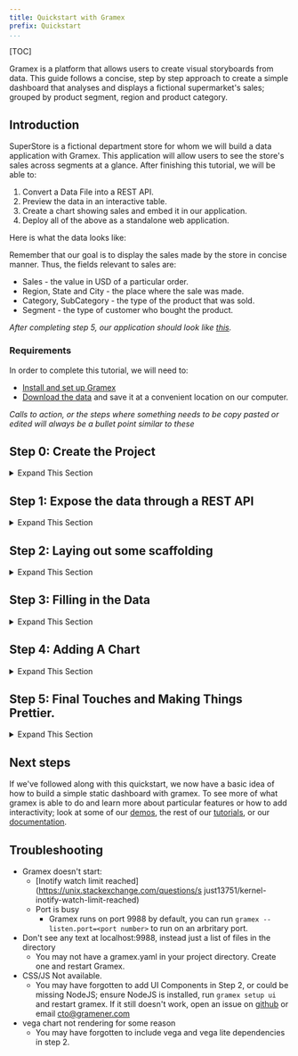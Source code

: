 ```yaml
---
title: Quickstart with Gramex
prefix: Quickstart
...
```


[TOC]

Gramex is a platform that allows users to create visual storyboards from data. This guide follows a concise, step by step approach to create a simple dashboard that analyses and displays a fictional supermarket's sales;
grouped by product segment, region and product category.

## Introduction

SuperStore is a fictional department store for whom we will build a data application with Gramex.
This application will allow users to see the store's sales across segments at a glance. 
After finishing this tutorial, we will be able to:

1. Convert a Data File into a REST API.
2. Preview the data in an interactive table.
3. Create a chart showing sales and embed it in our application.
4. Deploy all of the above as a standalone web application.

Here is what the data looks like:

<div class="formhandler" data-src="data?_c=-Order%20ID&_c=-Sub-Category&_c=-Sales&_c=-Quantity&_c=-Ship%20Mode&_c=-Ship%20Date"></div>
<script>
  $('.formhandler').formhandler({pageSize: 5})
</script>

Remember that our goal is to display the sales made by the store in concise manner. Thus, the fields relevant
to sales are:

* Sales - the value in USD of a particular order.
* Region, State and City - the place where the sale was made.
* Category, SubCategory - the type of the product that was sold.
* Segment - the type of customer who bought the product.

<i class="fas fa-eye"> After completing step 5, our application should look like [this](index5.html).</i>

### Requirements

In order to complete this tutorial, we will need to:

* [Install and set up Gramex](../install)
* [Download the data](serve/store-sales.csv) and save it at a convenient location on our computer.

*Calls to action, or the steps where something needs to be copy pasted or edited will always be a bullet point similar to these*

## Step 0: Create the Project
<details>
  <summary> Expand This Section </summary>

We need a place to hold together all the files related to our application - including data, source code and configuration files.

* Create a folder at a convenient location on our computer and move the downloaded dataset file into it.

For the remainder of the tutorial, we will refer to this folder as the "project folder". At this time, the project folder should only contain the file `store-sales.csv`.

* To set up the project, create a file named `gramex.yaml` in the project folder, leave it blank for now. 
* Create a second file called `index.html` and put any html you like in there. For now, just a simple bit of text will do, so type in `Hello Gramex!` and save it. 

*index.html and gramex.yaml are the only two files we'll be editing throughout this guide*

```bash
$ echo "Hello Gramex!" > index.html
```

* Having saved the `index.html` file, open up a terminal; navigate to the project folder and type `gramex` to start the server. 

```bash
$ gramex
```

We should start seeing some output now, which is the Gramex server logging its startup sequence. Once we see the following lines, Gramex has fully started, and is ready to accept requests.

```console
INFO    22-Apr 13:34:26 __init__ PORT Listening on port 9988
INFO    22-Apr 13:34:26 __init__ 9988 <Ctrl-B> opens the browser. <Ctrl-D> starts the debugger.
```

At this time, if you open a browser window at [`http://localhost:9988`](http://localhost:9988), you should see the text you had typed in the index.html file. 

<i class="fas fa-eye"> It should look something like [this](index2.html).</i>

Gramex internally watches files for changes, so you can change anything in index.html, and refresh the link in our browser without restarting the server.
</details>

## Step 1: Expose the data through a REST API
<details>
  <summary> Expand This Section </summary>

In order to provide our dashboard with access to the data, we need to create a URL that sends data to the dashboard. To do this, we use a Gramex component called [`FormHandler`](../formhandler).

* Add the formhandler endpoint to our server by adding the following lines to the empty `gramex.yaml` file we had created in Step 0

```yaml
# Gramex.yaml
url:
  superstore-data:
    pattern: /$YAMLURL/data
    handler: FormHandler
    kwargs:
      url: $YAMLPATH/store-sales.csv
```

After you save the file, Gramex will be able to serve the CSV data through the `/data` resource endpoint. To verify this, visit [`http://localhost:9988/data?_limit=10`](http://localhost:9988/data?_limit=10) in our browser. You should now see a JSON payload representing the first ten rows of the dataset.

<i class="fas fa-eye"> [Current Output](data?_limit=10).</i>

You could also, visit [http://localhost:9988/data?_limit=10&_format=html](http://localhost:9988/data?_limit=10&_format=html) to see the first ten rows as a simple HTML table.

<i class="fas fa-eye"> [Current Output](data?_limit=10&_format=html).</i>
</details>

## Step 2: Laying out some scaffolding
<details>
  <summary> Expand This Section </summary>

Since we now have access to the data from a REST API, we are ready to start building the frontend.

At the moment, our `index.html` file just has some text in it, let's add some HTML.

```html
<!-- index.html -->
<!DOCTYPE html>
<html>
<head>
  <meta charset="utf-8" />
  <title>SuperStore Sales Dashboard</title>
  <link rel="stylesheet" href="ui/bootstraptheme.css">
</head>
<body>
  <div class="placeholder">This div shall hold our data</div>
</body>
  <script src="ui/jquery/dist/jquery.min.js"></script>
  <script src="ui/bootstrap/dist/js/bootstrap.bundle.min.js"></script>
  <script src="ui/lodash/lodash.min.js"></script>
  <script src="ui/g1/dist/g1.min.js"></script>
  <script src="ui/vega/build/vega.min.js"></script>
  <script src="ui/vega-lite/build/vega-lite.min.js"></script>
</html>
```
This is just a bunch of boilerplate that includes css and js files that we'll be using.

If you notice all of our css and js links are relative to a ui/ directory - but we have no such directory in our project folder.

This is because Gramex bundles a lot of common css and js files (bootstrap, lodash, [g1](https://www.npmjs.com/package/g1)) as part of a feature called [UI Components](../uicomponents). 

To use these in our dashboard, we add the following lines to our gramex.yaml:
```yaml
# gramex.yaml
import:
  ui:
    path: $GRAMEXAPPS/ui/gramex.yaml    # Import the UI components
    YAMLURL: $YAMLURL/ui/               # ... at this URL
```
Our overall gramex.yaml now looks like and will not change for the rest of this tutorial.

```yaml
# gramex.yaml
import:
  ui:
    path: $GRAMEXAPPS/ui/gramex.yaml    # Import the UI components
    YAMLURL: $YAMLURL/ui/               # ... at this URL

url:
  superstore-data:
    pattern: /$YAMLURL/data
    handler: FormHandler
    kwargs:
      url: $YAMLPATH/store-sales.csv
```
<i class="fas fa-eye"> [Current Output](index6.html)</i>
</details>

## Step 3: Filling in the Data
<details>
  <summary> Expand This Section </summary>
 
The simplest and sometimes most effective way to represent data can be a table. 
Accordingly, Gramex provides a way of embedding tabular data in any HTML page as an interactive table. 
* To use this feature, we insert the following lines in our `index.html`:

```html
<!-- index.html -->
  <div class="formhandler" data-src="data"></div>
  <script>
    $('.formhandler').formhandler({pageSize: 5})
  </script>
```

So overall, our `index.html` file now looks like:
```html
<!DOCTYPE html>
<html>
<head>
  <meta charset="utf-8" />
  <title>SuperStore Sales Dashboard</title>
  <link rel="stylesheet" href="ui/bootstraptheme.css">
</head>
<body>
  <div class="formhandler" data-src="data"></div>
</body>
  <script src="ui/jquery/dist/jquery.min.js"></script>
  <script src="ui/bootstrap/dist/js/bootstrap.bundle.min.js"></script>
  <script src="ui/lodash/lodash.min.js"></script>
  <script src="ui/g1/dist/g1.min.js"></script>
  <script>
    $('.formhandler').formhandler({pageSize: 5})
  </script>
</html>
```

After saving the file, when we open [`http://localhost:9988`](http://localhost:9988), we should see a table similar to the one at the top of this page. 

The table is interactive. Try playing around with it. Here's a few things we could try:

* Click the dropdown arrows near the column headers to see sorting options
* Try getting the second, third or the 1365th 'page' of the dataset from the menu at the top of the table
* See 20, 50 or more rows at a time in the table from the dropdown menu to the right of the page list.

<i class="fas fa-eye"> [Current Output](index7.html)</i>
</details>

## Step 4: Adding A Chart
<details>
  <summary> Expand This Section </summary>

Let's add a simple barchart to display data grouped by Segment. 

Formhandler automatically does the grouping for us simply by changing the URL.

Attach `?_by=Segment` to any FormHandler URL, [data?_by=Segment](data?_by=Segment) and notice our output has changed.
Each of our numeric columns now has the sum of all rows having a particular Segment value.

FormHandler lets us do a lot of data querying, filtering and grouping just by editing the URL. See [FormHandler Filters](../formhandler/#formhandler-filters) for  list of all possible values.

To actually draw the chart, we'll use a library called [Vega-lite](https://vega.github.io/vega-lite/). Vega-lite is a really simple to use, configuration driven javascript charting library and supports most simple chart types. It also fits in quite well with the javascript ecosystem.

To do this, we add a few pieces to our `index.html`, firstly, we have the schema for the chart itself:

```html
<!-- index.html -->
<script>
var spec = {
  "$schema": "https://vega.github.io/schema/vega-lite/v3.json",
  "description": "A bar chart that sorts the y-values by the x-values.",
  "width": 360,
  "height": 200,
  "data": {"url": "data?_by=Segment"},
  "mark": "bar",
  "encoding": {
    "y": {
      "field": "Segment",
      "type": "nominal",
      "sort": {"encoding": "x"},
      "axis": {"title": "Segment"}
    },
    "x": {
      "field": "Sales|sum",
      "type": "quantitative",
      "axis": {"title": "Sales"}
    }
  }
}
</script>
```

Details of the specification can be found in the vega-lite [docs](https://vega.github.io/vega-lite/docs/), but some things to note:

* the spec consists of a bunch of nested fields, `width`, `height`, `data` etc
* the data key, is set to the FormHandler URL, with grouping by Segment

```json
"data": {"url": "data?_by=Segment"}
```

* We've set the x and y axis values to `Sales|sum` and `Segment` respectively, telling Vega-lite to plot those quantities from the data that FormHandler returns. 

We also need to add a div in our `index.html` in which we shall place our chart, and a little bit of Javascript code to render the chart.

```html
<!-- index.html -->
<div id="chart"></div>
<script>
  var view = new vega.View(vega.parse(vl.compile(spec).spec))
      .renderer('svg')
      .initialize('#chart')
      .hover()
      .run()
</script>
```

At this stage, our index.html should look like the following:

```html
<!-- index.html -->
<!DOCTYPE html>
<html>
<head>
  <meta charset="utf-8" />
  <title>SuperStore Sales Dashboard</title>
  <link rel="stylesheet" href="ui/bootstraptheme.css">
</head>
<body>
  <div id="chart"></div>
  <div class="formhandler" data-src="data"></div>
</body>
<script src="ui/jquery/dist/jquery.min.js"></script>
<script src="ui/bootstrap/dist/js/bootstrap.bundle.min.js"></script>
<script src="ui/lodash/lodash.min.js"></script>
<script src="ui/g1/dist/g1.min.js"></script>
<script src="ui/vega/build/vega.min.js"></script>
<script src="ui/vega-lite/build/vega-lite.min.js"></script>
<script>
  $('.formhandler').formhandler({pageSize: 5})
  var spec = {
    "$schema": "https://vega.github.io/schema/vega-lite/v3.json",
    "width": 360,
    "height": 200,
    "description": "A bar chart that sorts the y-values by the x-values.",
    "data": {"url": "data?_by=Segment"},
    "mark": "bar",
    "encoding": {
      "y": {
        "field": "Segment",
        "type": "nominal",
        "sort": {"encoding": "x"},
        "axis": {"title": "Segment"}
      },
      "x": {
        "field": "Sales|sum",
        "type": "quantitative",
        "axis": {"title": "Sales"}
      }
    }
  }
  var view = new vega.View(vega.parse(vl.compile(spec).spec))
      .renderer('svg')
      .height(spec.height)
      .width(spec.width)
      .initialize('#chart')
      .hover()
      .run()
</script>
</html>
```

At this point our browser at [localhost:9988/](http://localhost:9988/) should look like <i class="fas fa-eye"> [Current Output](index4.html).</i>
</details>

## Step 5: Final Touches and Making Things Prettier.
<details>
  <summary> Expand This Section </summary>

We can now flex front-end muscle to make our dashboard look slightly better. we're not going to talk about these changes in a lot of detail for the sake of brevity. Feel free to go through the rest of our guides to get a better handle on some of these. 

1. We've Added a second chart to plot the aggregate sum of Quantity by Segment. Since it's the same chart, we can reuse the specification we used before, but need to change values of certain fields - so we created a function to which we can pass the fields that need to be updated: the div to draw the chart, the x-axis column name and the title of the chart.

```javascript
render_charts('#chart1', 'Sales|sum', 'Sales by Segment')
render_charts('#chart2', 'Quantity|sum', 'Quantity by Segment')
function render_charts(chartid, xfield, title) {
  spec.title.text = title
  spec.encoding.x.field = xfield
  var view = new vega.View(vega.parse(vl.compile(spec).spec))
    .renderer('svg')
    .initialize(chartid)
    .hover()
    .run()
}
```
2. To format the table a little, we've used a FormHandler filter similar to what we had introduced in Step 4, to hide some columns from our dataset. We've also used a feature of UI components, wherein we can override [bootstrap variables by passing url query parameters to the css import line](../uicomponents). In this case, we've set link-color to black.
3. Finally, we've modified the vega-lite configuration of the chart to add a color scale, and change the fonts of the chart. 
We can look at  

<i class="fas fa-eye"> [Final Output](index5.html) </i>

<i class="fas fa-download">Download the final [gramex.yaml](serve/gramex2.yaml).</i>
</details>

## Next steps

If we've followed along with this quickstart, we now have a basic idea of how to build a simple static dashboard with gramex.
To see more of what gramex is able to do and learn more about particular features or how to add interactivity; look at some of our [demos](gramener.com/demo), the rest of our [tutorials](../tutorials), or our [documentation](../).


## Troubleshooting

- Gramex doesn't start:
    - [Inotify watch limit reached](https://unix.stackexchange.com/questions/s just13751/kernel-inotify-watch-limit-reached)
    - Port is busy
        - Gramex runs on port 9988 by default, you can run `gramex --listen.port=<port number>` to run on an arbritary port. 
- Don't see any text at localhost:9988, instead just a list of files in the directory
    - You may not have a gramex.yaml in your project directory. Create one and restart Gramex.
- CSS/JS Not available.
    - You may have forgotten to add UI Components in Step 2, or could be missing NodeJS; ensure NodeJS is installed, run `gramex setup ui` and restart gramex. If it still doesn't work, open an issue on [github](https://github.com/gramener/gramex) or email cto@gramener.com  
- vega chart not rendering for some reason
    - You may have forgotten to include vega and vega lite dependencies in step 2.